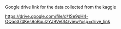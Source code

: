 Google drive link for the data collected from the kaggle

https://drive.google.com/file/d/1Se9pH4-OQao374Kes9oBuuIzYJ9Ve0I4/view?usp=drive_link
